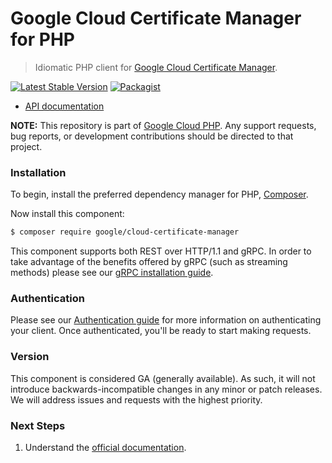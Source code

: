 # Google Cloud Certificate Manager for PHP

> Idiomatic PHP client for [Google Cloud Certificate Manager](https://cloud.google.com/certificate-manager).

[![Latest Stable Version](https://poser.pugx.org/google/cloud-certificate-manager/v/stable)](https://packagist.org/packages/google/cloud-certificate-manager) [![Packagist](https://img.shields.io/packagist/dm/google/cloud-certificate-manager.svg)](https://packagist.org/packages/google/cloud-certificate-manager)

* [API documentation](https://cloud.google.com/php/docs/reference/cloud-certificate-manager/latest)

**NOTE:** This repository is part of [Google Cloud PHP](https://github.com/googleapis/google-cloud-php). Any
support requests, bug reports, or development contributions should be directed to
that project.

### Installation

To begin, install the preferred dependency manager for PHP, [Composer](https://getcomposer.org/).

Now install this component:

```sh
$ composer require google/cloud-certificate-manager
```

This component supports both REST over HTTP/1.1 and gRPC. In order to take advantage of the benefits offered by gRPC (such as streaming methods)
please see our [gRPC installation guide](https://cloud.google.com/php/grpc).

### Authentication

Please see our [Authentication guide](https://github.com/googleapis/google-cloud-php/blob/main/AUTHENTICATION.md) for more information
on authenticating your client. Once authenticated, you'll be ready to start making requests.

### Version

This component is considered GA (generally available). As such, it will not introduce backwards-incompatible changes in
any minor or patch releases. We will address issues and requests with the highest priority.

### Next Steps

1. Understand the [official documentation](https://cloud.google.com/certificate-manager/docs).
